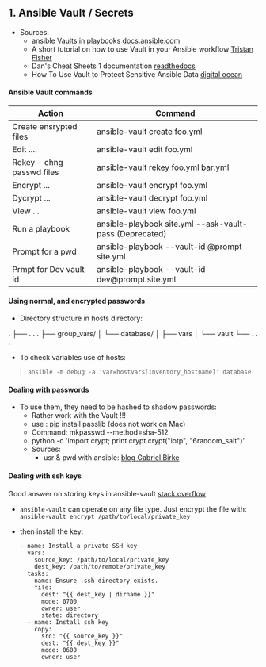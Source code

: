 ## 1. Ansible Vault / Secrets

- Sources:
  - ansible Vaults in playbooks [docs.ansible.com](http://docs.ansible.com/ansible/latest/playbooks_vault.html)
  - A short tutorial on how to use Vault in your Ansible workflow [Tristan Fisher](https://gist.github.com/tristanfisher/e5a306144a637dc739e7)
  - Dan's Cheat Sheets 1 documentation [readthedocs](http://cheat.readthedocs.io/en/latest/ansible/secrets.html)
  - How To Use Vault to Protect Sensitive Ansible Data [digital ocean](https://www.digitalocean.com/community/tutorials/how-to-use-vault-to-protect-sensitive-ansible-data-on-ubuntu-16-04)

#### Ansible Vault commands

  | Action                    | Command                                                           |
  | --------------------------|------------------------------------------------------------------ |
  | Create ensrypted files    | ansible-vault create foo.yml
  | Edit  ....                | ansible-vault edit foo.yml
  | Rekey - chng passwd files | ansible-vault rekey foo.yml bar.yml
  | Encrypt ...               | ansible-vault encrypt foo.yml
  | Dycrypt ...               | ansible-vault decrypt foo.yml
  | View ...                  | ansible-vault view foo.yml
  | Run a playbook            | ansible-playbook site.yml --ask-vault-pass (Deprecated)
  | Prompt for a pwd          | ansible-playbook --vault-id @prompt site.yml
  | Prmpt for Dev vault id    | ansible-playbook --vault-id dev@prompt site.yml


#### Using normal, and encrypted passwords

  - Directory structure in hosts directory:

  .
  ├── . . .
  ├── group_vars/
  │   └── database/
  │       ├── vars
  │       └── vault
  └── . . .

  - To check variables use of hosts:
   > `ansible -m debug -a 'var=hostvars[inventory_hostname]' database`


#### Dealing with passwords

- To use them, they need to be hashed to shadow passwords:
  - Rather work with the Vault !!!
  - use    : pip install passlib (does not work on Mac)
  - Command: mkpasswd --method=sha-512
  - python -c 'import crypt; print crypt.crypt("iotp", "$6$random_salt")'
  - Sources:
    - usr & pwd with ansible: [blog Gabriel Birke](https://lebenplusplus.de/2017/04/19/creating-users-and-their-passwords-with-ansible/)

#### Dealing with ssh keys

Good answer on storing keys in ansible-vault [stack overflow](https://stackoverflow.com/questions/29392369/ansible-ssh-private-key-in-source-control)

- `ansible-vault` can operate on any file type. Just encrypt the file with:
  `ansible-vault encrypt /path/to/local/private_key`

- then install the key:
  ```
  - name: Install a private SSH key
    vars:
      source_key: /path/to/local/private_key
      dest_key: /path/to/remote/private_key
    tasks:
    - name: Ensure .ssh directory exists.
      file:
        dest: "{{ dest_key | dirname }}"
        mode: 0700
        owner: user
        state: directory
    - name: Install ssh key
      copy:
        src: "{{ source_key }}"
        dest: "{{ dest_key }}"
        mode: 0600
        owner: user
  ```
